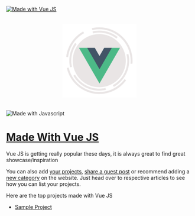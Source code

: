 [![Made with Vue JS](https://madewithjavascript.club/_nuxt/uploads/87a3170-640.png)][made-with-vue-js]

<p align="center">
  <br>
  <a href="https://madewithjavascript.club/categories/vue-js" target="_blank" title="Maed with Vue JS">
    <img width="200" src="/uploads/Made-with-vue-js.png" alt="Made with Vue JS">
  </a>
  <br>
  <br>
</p>

![Made with Javascript](https://madewithjavascript.club/Made-With-Javascript-Logo.png)

# [Made With Vue JS][made-with-vue-js]

Vue JS is getting really popular these days, it is always great to find great showcase/inspiration

You can also add [your projects][request-project], [share a guest post][request-post] or recommend adding a [new category][request-category] on the website. Just head over to respective articles to see how you can list your projects.

Here are the top projects made with Vue JS

- [Sample Project][sample-project]

[made-with-vue-js]: https://madewithjavascript.club/categories/vue-js "Made with Vue JS"
[made-with-javascript]: https://madewithjavascript.club/ "Made with Javscript Club"
[sample-project]: /your-project-made-with-vue-js-showcase.md "Project Name | Made with Vue JS"
[request-project]: https://madewithjavascript.club/categories/request/project "Submit your project | Made with Javascript"
[request-post]: https://madewithjavascript.club/categories/request/post "Guest Post | Made with Javascript"
[request-category]: https://madewithjavascript.club/categories/request/categories "Suggest new JS framework | Made with Javascript"
